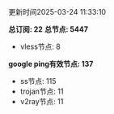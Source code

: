 更新时间2025-03-24 11:33:10

**总订阅: 22**
**总节点: 5447**
- vless节点: 8

**google ping有效节点: 137**
- ss节点: 115
- trojan节点: 11
- v2ray节点: 11
